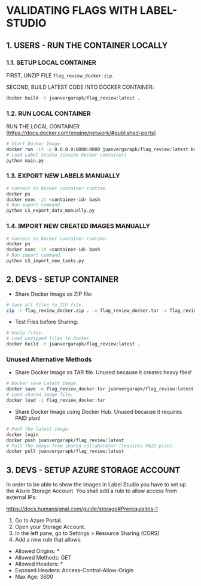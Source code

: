 # VALIDATING FLAGS WITH LABEL-STUDIO

## 1. USERS - RUN THE CONTAINER LOCALLY

### 1.1. SETUP LOCAL CONTAINER

FIRST, UNZIP FILE `flag_review_docker.zip`.

SECOND, BUILD LATEST CODE INTO DOCKER CONTAINER:
```bash
docker build -t juanvergarapk/flag_review:latest .
```

### 1.2. RUN LOCAL CONTAINER

RUN THE LOCAL CONTAINER
[https://docs.docker.com/engine/network/#published-ports]

```bash
# Start Docker Image
docker run -it -p 0.0.0.0:8080:8080 juanvergarapk/flag_review:latest bash
# Load Label Studio (inside Docker container)
python main.py
```

### 1.3. EXPORT NEW LABELS MANUALLY

```bash
# Connect to Docker container runtime.
docker ps
docker exec -it <container-id> bash
# Run export command.
python LS_export_data_manually.py
```

### 1.4. IMPORT NEW CREATED IMAGES MANUALLY

```bash
# Connect to Docker container runtime.
docker ps
docker exec -it <container-id> bash
# Run import command.
python LS_import_new_tasks.py
```

## 2. DEVS - SETUP CONTAINER

- Share Docker Image as ZIP file:

```bash
# Save all files to ZIP file.
zip -r flag_review_docker.zip . -x flag_review_docker.tar -x flag_review_docker.zip
```

- Test Files before Sharing:

```bash
# Unzip files.
# Load unzipped files to Docker.
docker build -t juanvergarapk/flag_review:latest .
```

### Unused Alternative Methods

- Share Docker Image as TAR file. Unused because it creates heavy files!

```bash
# Docker save Latest Image.
docker save -o flag_review_docker.tar juanvergarapk/flag_review:latest
# Load shared image file.
docker load -i flag_review_docker.tar
```

- Share Docker Image using Docker Hub. Unused because it requires PAID plan!

```bash
# Push the latest image.
docker login
docker push juanvergarapk/flag_review:latest
# Pull the image from shared collaborator (requires PAID plan).
docker pull juanvergarapk/flag_review:latest
```


## 3. DEVS - SETUP AZURE STORAGE ACCOUNT

In order to be able to show the images in Label Studio you have to set up the Azure Storage Account. You shall add a rule to allow access from external IPs:

https://docs.humansignal.com/guide/storage#Prerequisites-1

1. Go to Azure Portal.
2. Open your Storage Account.
3. In the left pane, go to Settings > Resource Sharing (CORS)
4. Add a new rule that allows:
  - Allowed Origins: *
  - Allowed Methods: GET
  - Allowed Headers: *
  - Exposed Headers: Access-Control-Allow-Origin
  - Max Age: 3600
